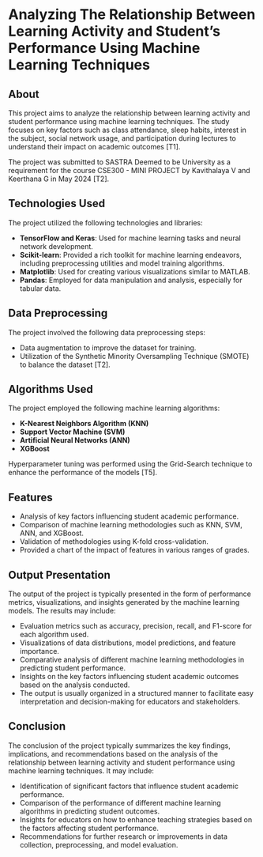 # Analyzing The Relationship Between Learning Activity and Student’s Performance Using Machine Learning Techniques

## About

This project aims to analyze the relationship between learning activity and student performance using machine learning techniques. The study focuses on key factors such as class attendance, sleep habits, interest in the subject, social network usage, and participation during lectures to understand their impact on academic outcomes [T1].

The project was submitted to SASTRA Deemed to be University as a requirement for the course CSE300 - MINI PROJECT by  Kavithalaya V and Keerthana G in May 2024 [T2].

## Technologies Used

The project utilized the following technologies and libraries:
- **TensorFlow and Keras**: Used for machine learning tasks and neural network development.
- **Scikit-learn**: Provided a rich toolkit for machine learning endeavors, including preprocessing utilities and model training algorithms.
- **Matplotlib**: Used for creating various visualizations similar to MATLAB.
- **Pandas**: Employed for data manipulation and analysis, especially for tabular data.

## Data Preprocessing

The project involved the following data preprocessing steps:
- Data augmentation to improve the dataset for training.
- Utilization of the Synthetic Minority Oversampling Technique (SMOTE) to balance the dataset [T2].

## Algorithms Used

The project employed the following machine learning algorithms:
- **K-Nearest Neighbors Algorithm (KNN)**
- **Support Vector Machine (SVM)**
- **Artificial Neural Networks (ANN)**
- **XGBoost**

Hyperparameter tuning was performed using the Grid-Search technique to enhance the performance of the models [T5].

## Features

- Analysis of key factors influencing student academic performance.
- Comparison of machine learning methodologies such as KNN, SVM, ANN, and XGBoost.
- Validation of methodologies using K-fold cross-validation.
- Provided a chart of the impact of features in various ranges of grades.

## Output Presentation

The output of the project is typically presented in the form of performance metrics, visualizations, and insights generated by the machine learning models. The results may include:

- Evaluation metrics such as accuracy, precision, recall, and F1-score for each algorithm used.
- Visualizations of data distributions, model predictions, and feature importance.
- Comparative analysis of different machine learning methodologies in predicting student performance.
- Insights on the key factors influencing student academic outcomes based on the analysis conducted.
- The output is usually organized in a structured manner to facilitate easy interpretation and decision-making for educators and stakeholders.

## Conclusion

The conclusion of the project typically summarizes the key findings, implications, and recommendations based on the analysis of the relationship between learning activity and student performance using machine learning techniques. It may include:

- Identification of significant factors that influence student academic performance.
- Comparison of the performance of different machine learning algorithms in predicting student outcomes.
- Insights for educators on how to enhance teaching strategies based on the factors affecting student performance.
- Recommendations for further research or improvements in data collection, preprocessing, and model evaluation.
